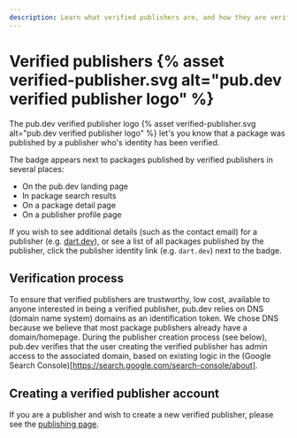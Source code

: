 ```yaml
---
description: Learn what verified publishers are, and how they are verified.
---
```


# Verified publishers {% asset verified-publisher.svg alt="pub.dev verified publisher logo" %}

The pub.dev verified publisher logo {% asset verified-publisher.svg alt="pub.dev
verified publisher logo" %} let's you know that a package was published by a
publisher who's identity has been verified.

The badge appears next to packages published by verified publishers in several
places:

  * On the pub.dev landing page
  * In package search results
  * On a package detail page
  * On a publisher profile page

If you wish to see additional details (such as the contact email) for a
publisher (e.g. [dart.dev](https://pub.dev/publishers/dart.dev/)), or
see a list of all packages published by the publisher, click the publisher
identity link (e.g. `dart.dev`) next to the badge.

## Verification process

To ensure that verified publishers are trustworthy, low cost, available to
anyone interested in being a verified publisher, pub.dev relies on DNS (domain
name system) domains as an identification token. We chose DNS because we believe
that most package publishers already have a domain/homepage. During the
publisher creation process (see below), pub.dev verifies that the user creating
the verified publisher has admin access to the associated domain, based on
existing logic in the (Google Search Console)[https://search.google.com/search-console/about].

## Creating a verified publisher account

If you are a publisher and wish to create a new verified publisher,
please see the [publishing page](/tools/pub/publishing#create-verified-publisher).
